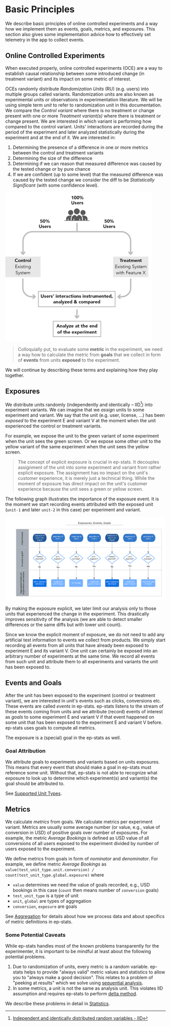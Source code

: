 # Basic Principles

We describe basic principles of online controlled experiments and a way how we implement them as events, goals, metrics, and exposures. This section also gives some implementation advice how to effectively
set telemetry in the app to collect events.

## Online Controlled Experiments

When executed properly, online controlled experiments (OCE) are a way to establish
causal relationship between some introduced change (in treatment variant) and its
impact on some metric of interest.

OCEs randomly distribute *Randomization Units* (RU) (e.g. users) into multiple groups called variants. Randomization units are also known as experimental units or observations in experimentation literature. We will be using simple term *unit* to refer to randomization unit in this documentation.
We compare the *Control variant* where there is no treatment or change present with one or more *Treatment variant(s)* where there is treatment or change present. We are interested in which variant is performing how compared to the control variant. Units' interactions are recorded during the period of the experiment and later analyzed statistically during the experiment and at the end of it. We are
interested in:

1. Determining the presence of a difference in one or more metrics between the control and treatment variants
2. Determining the size of the difference
3. Determining if we can reason that measured difference was caused by the tested change or by
pure chance
4. If we are confident (up to some level) that the measured difference was caused by
the tested change we consider the diff to be *Statistically Significant* (with some confidence level).

![](images/oce.png)

> Colloquially put, to evaluate some **metric** in the experiment, we need a way how to calculate the metric
from **goals** that we collect in form of **events** from units **exposed** to the experiment.

We will continue by describing these terms and explaining how they play together.

## Exposures

We distribute units randomly (independently and identically – IID[^1]) into experiment variants. We can imagine that we *assign* units to some experiment and variant. We say that the unit (e.g. user, license, ...) has been *exposed* to the experiment E and variant V at the moment when the unit experienced the control or treatment variants.

For example, we expose the unit to the green variant of some experiment when the unit sees the green screen. Or we expose some other unit to the yellow variant of the same experiment when the unit sees the yellow screen.

> The concept of explicit exposure is crucial in ep-stats. It decouples assignment of the unit into some experiment and variant from rather explicit exposure. The assignment has no impact on the unit's customer experience, it is merely just a technical thing. While the moment of exposure has direct impact on the unit's customer experience because the unit sees a green or yellow screen.

The following graph illustrates the importance of the exposure event. It is the moment we start recording events attributed with the exposed unit (`unit-1` and later `unit-2` in this case) per experiment and variant.

![](images/exposures.png)


By making the exposure explicit, we later limit our analysis only to those units that experienced the change in the experiment. This drastically improves sensitivity of the analysis (we are able to detect smaller differences or the same diffs but with lower unit count).

Since we know the explicit moment of exposure, we do not need to add any artificial test information to events we collect from products. We simply start recording all events from all units that have already been exposed to experiment E and its variant V. One unit can certainly be exposed into an arbitrary number of experiments at the same time. We record all events from such unit and attribute them to all experiments and variants the unit has been exposed to.

## Events and Goals

After the unit has been exposed to the experiment (control or treatment variant), we are interested in unit's events such as clicks, conversions etc. These events are called *events* in ep-stats. ep-stats listens to the stream of these events coming from units and we attribute (record) events of interest as *goals* to some experiment E and variant V if that event happened on some unit that has been exposed to the experiment E and variant V before. ep-stats uses goals to compute all metrics.

The exposure is a (special) goal in the ep-stats as well.

### Goal Attribution

We attribute goals to experiments and variants based on units exposures. This means that every event that should make a goal in ep-stats must reference some unit. Without that, ep-stats is not able to recognize what exposure to look up to determine which experiment(s) and variant(s) the goal should be attributed to.

See [Supported Unit Types](user_guide/aggregation.md#supported_unit_types).

## Metrics

We calculate *metrics* from goals. We calculate metrics per experiment variant. Metrics are usually some average number (or value, e.g., value of conversion in USD) of positive goals over number of exposures. For example, the metric *Average Bookings* is defined as USD value of all conversions of all users exposed to the experiment divided by number of users exposed to the experiment.

We define metrics from goals in form of *nominator* and *denominator*. For example, we define metric *Average Bookings* as `value(test_unit_type.unit.conversion) / count(test_unit_type.global.exposure)` where

* `value` determines we need the value of goals recorded, e.g., USD bookings in this case (`count` then means number of `conversion` goals)
* `test_unit_type` is a type of unit
* `unit`, `global` are types of aggregation
* `conversion`, `exposure` are goals

See [Aggregation](user_guide/aggregation.md) for details about how we process data and about specifics of metric definitions in ep-stats.

### Some Potential Caveats

While ep-stats handles most of the known problems transparently for the experimenter, it is important to be mindful at least about the following potential problems.

1. Due to randomization of units, every metric is a random variable. ep-stats helps to provide "always valid" metric values and statistics to allow you to "always make a good decision". This relates to a problem of "peeking at results" which we solve using [sequential analysis](stats/sequential.md).
1. In some metrics, a unit is not the same as analysis unit. This violates IID assumption and requires ep-stats to perform [delta method](stats/ctr.md#asymptotic-distribution-of-ctr).

We describe these problems in detail in [Statistics](stats/basics.md).

[^1]: [Independent and identically distributed random variables - IID](https://en.wikipedia.org/wiki/Independent_and_identically_distributed_random_variables)
